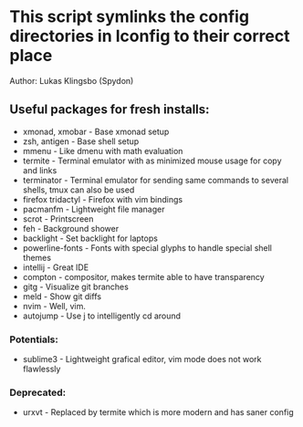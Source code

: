 # This script symlinks the config directories in lconfig to their correct place
Author: Lukas Klingsbo (Spydon)

## Useful packages for fresh installs:
* xmonad, xmobar - Base xmonad setup
* zsh, antigen - Base shell setup
* mmenu - Like dmenu with math evaluation
* termite - Terminal emulator with as minimized mouse usage for copy and links
* terminator - Terminal emulator for sending same commands to several shells, tmux can also be used
* firefox tridactyl - Firefox with vim bindings
* pacmanfm - Lightweight file manager
* scrot - Printscreen
* feh - Background shower
* backlight - Set backlight for laptops
* powerline-fonts - Fonts with special glyphs to handle special shell themes
* intellij - Great IDE
* compton - compositor, makes termite able to have transparency
* gitg - Visualize git branches
* meld - Show git diffs
* nvim - Well, vim.
* autojump - Use j to intelligently cd around

### Potentials:
* sublime3 - Lightweight grafical editor, vim mode does not work flawlessly

### Deprecated:
* urxvt - Replaced by termite which is more modern and has saner config

